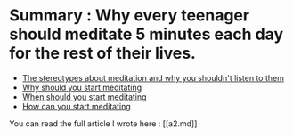 # Summary : Why every teenager should meditate 5 minutes each day for the rest of their lives.

- [The stereotypes about meditation and why you shouldn't listen to them]()
- [Why should you start meditating]()
- [When should you start meditating]()
- [How can you start meditating]()

You can read the full article I wrote here : [[a2.md]]